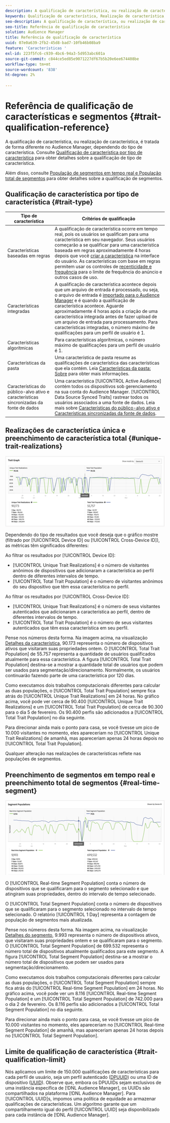 ```yaml
---
description: A qualificação de característica, ou realização de característica, é tratada de forma diferente no Audience Manager, dependendo do tipo de característica. Consulte a tabela abaixo para obter informações detalhadas sobre qualificação de características.
keywords: Qualificação de característica, Realização de característica, Realizações de característica única, UTR, Preenchimento de característica total, TTP
seo-description: A qualificação de característica, ou realização de característica, é tratada de forma diferente no Audience Manager, dependendo do tipo de característica. Consulte a tabela abaixo para obter informações detalhadas sobre qualificação de características.
seo-title: Referência de qualificação de característica
solution: Audience Manager
title: Referência de qualificação de característica
uuid: 07e0a639-2fb2-45d8-bad7-10fb46b08ba9
feature: 'Características '
exl-id: 223f5fc6-c939-4bc6-94a3-5d953abc601a
source-git-commit: c844ce5ed85e9071227df67b5b20e6ee674408be
workflow-type: tm+mt
source-wordcount: '838'
ht-degree: 2%

---
```


# Referência de qualificação de características e segmentos {#trait-qualification-reference}

A qualificação de característica, ou realização de característica, é tratada de forma diferente no Audience Manager, dependendo do tipo de característica. Consulte [Qualificação de característica por tipo de característica](#trait-type) para obter detalhes sobre a qualificação de tipo de característica.

Além disso, consulte [População de segmentos em tempo real e População total de segmentos](#real-time-segment) para obter detalhes sobre a qualificação de segmentos.



## Qualificação de característica por tipo de característica {#trait-type}

| Tipo de característica | Critérios de qualificação |
|---|---|
| Características baseadas em regras | A qualificação de característica ocorre em tempo real, pois os usuários se qualificam para uma característica em seu navegador. Seus usuários começarão a se qualificar para uma característica baseada em regras aproximadamente 4 horas depois que você [criar a característica](create-onboarded-rule-based-traits.md#create-rules-based-or-onboarded-traits) na interface do usuário. As características com base em regras permitem usar os controles de [recenticidade e frequência](../segments/recency-and-frequency.md) para o limite de frequência do anúncio e outros casos de uso. |
| Características integradas | A qualificação de característica acontece depois que um arquivo de entrada é processado, ou seja, o arquivo de entrada é [importado para o Audience Manager](../../faq/faq-inbound-data-ingestion.md) e é quando a qualificação de característica acontece. Aguarde aproximadamente 4 horas após a criação de uma característica integrada antes de fazer upload de um arquivo de entrada para processamento. Para características integradas, o número máximo de qualificações para um perfil de usuário é 1. |
| Características algorítmicas | Para características algorítmicas, o número máximo de qualificações para um perfil de usuário é 1. |
| Características da pasta | Uma característica de pasta resume as qualificações de característica das características que ela contém. Leia [Características da pasta: Sobre](about-folder-traits.md) para obter mais informações. |
| Características do público-alvo ativo e características sincronizadas da fonte de dados | Uma característica [!UICONTROL Active Audience] contém todos os dispositivos sob gerenciamento na sua conta do Audience Manager. [!UICONTROL Data Source Synced Traits] rastrear todos os usuários associados a uma fonte de dados. Leia mais sobre [Características do público-alvo ativo e Características sincronizadas da fonte de dados](client-activity-synced-audience-traits.md). |

## Realizações de característica única e preenchimento de característica total {#unique-trait-realizations}

![realização de característica única](assets/trait-graph.png)

Dependendo do tipo de resultados que você deseja que o gráfico mostre (filtrado por [!UICONTROL Device ID] ou [!UICONTROL Cross-Device ID]), as métricas têm significados diferentes:

Ao filtrar os resultados por [!UICONTROL Device ID]:

* [!UICONTROL Unique Trait Realizations] é o número de visitantes anônimos de dispositivos que adicionaram a característica ao perfil dentro de diferentes intervalos de tempo.
* [!UICONTROL Total Trait Population] é o número de visitantes anônimos do seu dispositivo que têm essa característica no perfil.

Ao filtrar os resultados por [!UICONTROL Cross-Device ID]:

* [!UICONTROL Unique Trait Realizations] é o número de seus visitantes autenticados que adicionaram a característica ao perfil, dentro de diferentes intervalos de tempo.
* [!UICONTROL Total Trait Population] é o número de seus visitantes autenticados que têm essa característica em seu perfil.

Pense nos números desta forma. Na imagem acima, na visualização [Detalhes da característica](../../features/traits/trait-details-page.md), 90.173 representa o número de dispositivos ativos que visitaram suas propriedades ontem. O [!UICONTROL Total Trait Population] de 55.757 representa a quantidade de usuários qualificados atualmente para essa característica. A figura [!UICONTROL Total Trait Population] destina-se a mostrar a quantidade total de usuários que podem ser usados para segmentação/direcionamento. Normalmente, os usuários continuarão fazendo parte de uma característica por 120 dias.

Como executamos dois trabalhos computacionais diferentes para calcular as duas populações, o [!UICONTROL Total Trait Population] sempre fica atrás do [!UICONTROL Unique Trait Realizations] em 24 horas. No gráfico acima, você pode ver cerca de 90.400 [!UICONTROL Unique Trait Realizations] e um [!UICONTROL Total Trait Population] de cerca de 90.300 para o dia 5 de fevereiro. Os 90.400 perfis são adicionados a [!UICONTROL Total Trait Population] no dia seguinte.

Para direcionar ainda mais o ponto para casa, se você tivesse um pico de 10.000 visitantes no momento, eles apareceriam no [!UICONTROL Unique Trait Realizations] de amanhã, mas apareceriam apenas 24 horas depois no [!UICONTROL Total Trait Population].

Qualquer alteração nas realizações de características reflete nas populações de segmentos.

## Preenchimento de segmentos em tempo real e preenchimento total de segmentos {#real-time-segment}

![realização de característica única](assets/segment-graph.png)

O [!UICONTROL Real-time Segment Population] conta o número de dispositivos que se qualificaram para o segmento selecionado e que atingiram suas propriedades, dentro do intervalo de tempo selecionado.

O [!UICONTROL Total Segment Population] conta o número de dispositivos que se qualificaram para o segmento selecionado no intervalo de tempo selecionado. O relatório [!UICONTROL 1 Day] representa a contagem de população de segmentos mais atualizada.

Pense nos números desta forma. Na imagem acima, na visualização [Detalhes do segmento](../../features/segments/segment-summary-view.md), 9.993 representa o número de dispositivos ativos, que visitaram suas propriedades ontem e se qualificaram para o segmento. O [!UICONTROL Total Segment Population] de 699.532 representa o número total de dispositivos atualmente qualificados para este segmento. A figura [!UICONTROL Total Segment Population] destina-se a mostrar o número total de dispositivos que podem ser usados para segmentação/direcionamento.

Como executamos dois trabalhos computacionais diferentes para calcular as duas populações, o [!UICONTROL Total Segment Population] sempre fica atrás do [!UICONTROL Real-time Segment Population] em 24 horas. No gráfico acima, você pode ver um 8.116 [!UICONTROL Real-time Segment Population] e um [!UICONTROL Total Segment Population] de 742.000 para o dia 2 de fevereiro. Os 8.116 perfis são adicionados a [!UICONTROL Total Segment Population] no dia seguinte.

Para direcionar ainda mais o ponto para casa, se você tivesse um pico de 10.000 visitantes no momento, eles apareceriam no [!UICONTROL Real-time Segment Population] de amanhã, mas apareceriam apenas 24 horas depois no [!UICONTROL Total Segment Population].

## Limite de qualificação de característica {#trait-qualification-limit}

Nós aplicamos um limite de 150.000 qualificações de características para cada perfil de usuário, seja um perfil autenticado ([DPUUID](../../reference/ids-in-aam.md)) ou uma ID de dispositivo ([UUID](../../reference/ids-in-aam.md)). Observe que, embora os DPUUIDs sejam exclusivos de uma instância específica de [!DNL Audience Manager], os UUIDs são compartilhados na plataforma [!DNL Audience Manager]. Para [!UICONTROL UUID]s, impomos uma política de equidade ao armazenar qualificações de características. Um algoritmo garante que um compartilhamento igual do perfil [!UICONTROL UUID] seja disponibilizado para cada instância de [!DNL Audience Manager].
